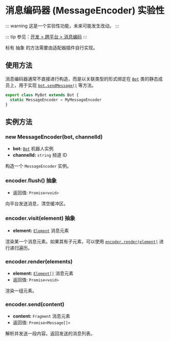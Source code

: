 # 消息编码器 (MessageEncoder) <badge type="warning">实验性</badge>

::: warning
这是一个实验性功能，未来可能发生改动。
:::

::: tip
参见：[开发 > 跨平台 > 消息编码](../../guide/adapter/message.md)
:::

标有 <badge>抽象</badge> 的方法需要由适配器插件自行实现。

## 使用方法

消息编码器通常不直接进行构造，而是以关联类型的形式绑定在 [`Bot`](../core/bot.md) 类的静态成员上，用于实现 [`bot.sendMessage()`](../resources/message.md#bot-sendmessage) 等方法。

```ts title=bot.ts
export class MyBot extends Bot {
  static MessageEncoder = MyMessageEncoder
}
```

## 实例方法

### new MessageEncoder(bot, channelId)

- **bot:** [`Bot`](../core/bot.md) 机器人实例
- **channelId:** `string` 频道 ID

构造一个 `MessageEncoder` 实例。

### encoder.flush() <badge>抽象</badge>

- 返回值: `Promise<void>`

向平台发送消息，清空缓冲区。

### encoder.visit(element) <badge>抽象</badge>

- **element:** [`Element`](./api.md) 消息元素

渲染某一个消息元素。如果其有子元素，可以使用 [`encoder.render(element)`](#encoder-render) 进行递归遍历。

### encoder.render(elements)

- **element:** [`Element[]`](./api.md) 消息元素
- 返回值: `Promise<void>`

渲染一组元素。

### encoder.send(content)

- **content:** `Fragment` 消息元素
- 返回值: `Promise<Message[]>`

解析并发送一段内容。返回发送的消息列表。
